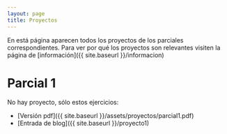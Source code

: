 ```yaml
---
layout: page
title: Proyectos
---
```


En está página aparecen todos los proyectos de los parciales correspondientes. Para ver por qué los proyectos son relevantes visiten la página de [información]({{ site.baseurl }}/informacion)

# Parcial 1

No hay proyecto, sólo estos ejercicios: 

*   [Versión pdf]({{ site.baseurl }}/assets/proyectos/parcial1.pdf)
*   [Entrada de blog]({{ site.baseurl }}/proyecto1)